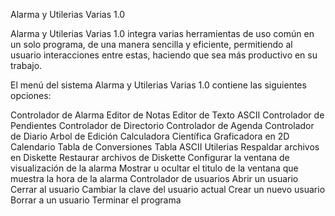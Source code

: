 Alarma y Utilerias Varias 1.0


Alarma y Utilerias Varias 1.0  integra varias herramientas de uso común en un solo programa, de una manera sencilla y eficiente, permitiendo al usuario interacciones entre estas, haciendo que sea más productivo en su trabajo. 

El menú del sistema Alarma y Utilerias Varias 1.0 contiene las siguientes opciones:

Controlador de Alarma
Editor de Notas
Editor de Texto ASCII
Controlador de Pendientes
Controlador de Directorio
Controlador de Agenda
Controlador de Diario
Arbol de Edición
Calculadora Científica
Graficadora en 2D
Calendario
Tabla de Conversiones
Tabla ASCII
Utilerias
   Respaldar archivos en Diskette
   Restaurar archivos de Diskette
   Configurar la ventana de visualización de la alarma
   Mostrar u ocultar el titulo de la ventana que muestra la hora de la alarma
   Controlador de usuarios
      Abrir un usuario
      Cerrar al usuario
      Cambiar la clave del usuario actual
      Crear un nuevo usuario
      Borrar a un usuario
   Terminar el programa

